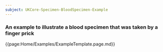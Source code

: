```yaml
---
subject: UKCore-Specimen-BloodSpecimen-Example
---
```

### An example to illustrate a blood specimen that was taken by a finger prick

{{page:Home/Examples/ExampleTemplate.page.md}}